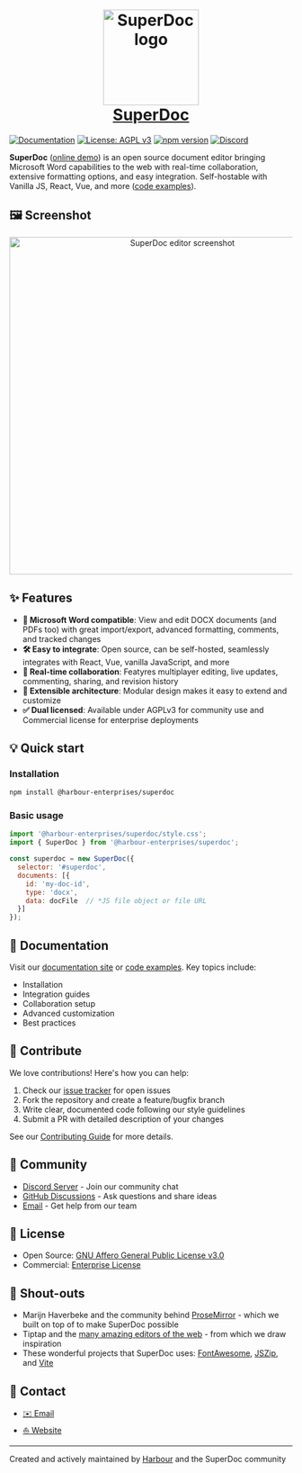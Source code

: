 
<h1 align="center">
  <a href="https://www.superdoc.dev" target="_blank">
    <img alt="SuperDoc logo" src="https://storage.googleapis.com/public_statichosting/SuperDocHomepage/logo.webp" width="170px" height="auto" />
  </a>
  <BR />
  <a href="https://www.superdoc.dev" target="_blank">
    SuperDoc
  </a>
</h1>

[![Documentation](https://img.shields.io/badge/docs-available-1355ff.svg)](https://docs.superdoc.dev/)
[![License: AGPL v3](https://img.shields.io/badge/License-AGPL%20v3-1355ff.svg)](https://www.gnu.org/licenses/agpl-3.0)
[![npm version](https://img.shields.io/npm/v/@harbour-enterprises/superdoc.svg?color=1355ff)](https://www.npmjs.com/package/@harbour-enterprises/superdoc)
[![Discord](https://img.shields.io/badge/discord-join-1355ff)](https://discord.gg/FBeRDqWy)

<strong>SuperDoc</strong> (<a href="https://www.superdoc.dev)" target="_blank">online demo</a>) is an open source document editor bringing Microsoft Word capabilities to the web with real-time collaboration, extensive formatting options, and easy integration. Self-hostable with Vanilla JS, React, Vue, and more (<a href="https://github.com/Harbour-Enterprises/SuperDoc/tree/main/examples)" target="_blank">code examples</a>).

## 🖼️ Screenshot

<div align="center">
  <a href="https://www.superdoc.dev" target="_blank">
    <img alt="SuperDoc editor screenshot" src="https://storage.googleapis.com/public_statichosting/SuperDocHomepage/screeenshot.png" width="600px" height="auto" />
  </a>
</div>

## ✨ Features

- **📝 Microsoft Word compatible**: View and edit DOCX documents (and PDFs too) with great import/export, advanced formatting, comments, and tracked changes
- **🛠️ Easy to integrate**: Open source, can be self-hosted, seamlessly integrates with React, Vue, vanilla JavaScript, and more
- **👥 Real-time collaboration**: Featyres multiplayer editing, live updates, commenting, sharing, and revision history
- **📐 Extensible architecture**: Modular design makes it easy to extend and customize
- **✅ Dual licensed**: Available under AGPLv3 for community use and Commercial license for enterprise deployments

## 💡 Quick start

### Installation

```bash
npm install @harbour-enterprises/superdoc
```

### Basic usage

```javascript
import '@harbour-enterprises/superdoc/style.css';
import { SuperDoc } from '@harbour-enterprises/superdoc';

const superdoc = new SuperDoc({
  selector: '#superdoc',
  documents: [{
    id: 'my-doc-id',
    type: 'docx',
    data: docFile  // *JS file object or file URL
  }]
});
```

## 📖 Documentation

Visit our <a href="https://docs.superdoc.dev" target="_blank">documentation site</a> or <a href="https://docs.superdoc.dev" target="_blank">code examples</a>. Key topics include:

- Installation
- Integration guides
- Collaboration setup
- Advanced customization
- Best practices

## 🤝 Contribute

We love contributions! Here's how you can help:

1. Check our [issue tracker](https://github.com/Harbour-Enterprises/SuperDoc/issues) for open issues
2. Fork the repository and create a feature/bugfix branch
3. Write clear, documented code following our style guidelines
4. Submit a PR with detailed description of your changes

See our [Contributing Guide](CONTRIBUTING.md) for more details.

## 💬 Community

- [Discord Server](https://discord.gg/FBeRDqWy) - Join our community chat
- [GitHub Discussions](https://github.com/Harbour-Enterprises/SuperDoc/discussions) - Ask questions and share ideas
- [Email](mailto:q@superdoc.dev) - Get help from our team

## 📄 License

- Open Source: [GNU Affero General Public License v3.0](https://www.gnu.org/licenses/agpl-3.0.html)
- Commercial: [Enterprise License](https://www.harbourshare.com/request-a-demo)

## 🙌 Shout-outs

- Marijn Haverbeke and the community behind <a href="https://prosemirror.net" target="_blank">ProseMirror</a> - which we built on top of to make SuperDoc possible
- Tiptap and the <a href="https://github.com/JefMari/awesome-wysiwyg-editors" target="_blank">many amazing editors of the web</a> - from which we draw inspiration
- These wonderful projects that SuperDoc uses: <a href="https://fontawesome.com/" target="_blank">FontAwesome</a>, <a href="https://stuk.github.io/jszip/" target="_blank">JSZip</a>, and <a href="https://vite.dev" target="_blank">Vite</a>

## 📱 Contact

- [✉️ Email](mailto:q@superdoc.dev?subject=[SuperDoc]%20Project%20inquiry)
- [⛵️ Website](https://superdoc.dev)


---

Created and actively maintained by <a href="https://www.superdoc.dev" target="_blank">Harbour</a> and the SuperDoc community
